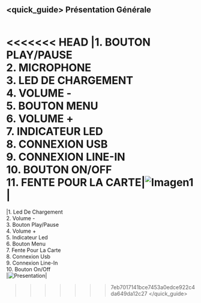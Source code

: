 ## <quick_guide> Présentation Générale

|  |  |
|:-------|:-------|
<<<<<<< HEAD
|1.	BOUTON PLAY/PAUSE <br> 2.	MICROPHONE <br> 3.	LED DE CHARGEMENT  <br> 4. VOLUME - <br> 5.	BOUTON MENU <br> 6. VOLUME +	<br> 7.	INDICATEUR LED <br> 8.	CONNEXION USB <br> 9.	CONNEXION LINE-IN <br> 10. BOUTON ON/OFF <br> 11. FENTE POUR LA CARTE|![Imagen1](http://static.energysistem.com/images/manuals/42026/533417296090b.jpg)|
=======
|1.	Led De Chargement  <Br> 2. Volume -<Br> 3.	Bouton Play/Pause <Br> 4. Volume + <Br> 5. Indicateur Led <Br> 6. Bouton Menu<Br> 7. Fente Pour La Carte <Br> 8.	Connexion Usb <Br> 9.	Connexion Line-In <Br> 10. Bouton On/Off <Br>|![Presentation](http://static.energysistem.com/images/manuals/42026/53a15f5c56902.jpg)|
>>>>>>> 7eb7017141bce7453a0edce922c4da649da12c27
</quick_guide>
